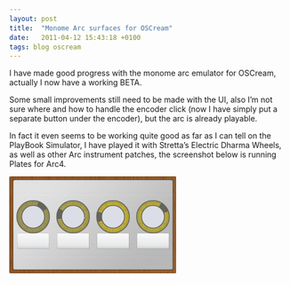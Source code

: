 ```yaml
---
layout: post
title:  "Monome Arc surfaces for OSCream"
date:   2011-04-12 15:43:18 +0100
tags: blog oscream
---
```

I have made good progress with the monome arc emulator for OSCream, actually I now have a working BETA.

Some small improvements still need to be made with the UI, also I’m not sure where and how to handle the encoder click (now I have simply put a separate button under the encoder), but the arc is already playable.

In fact it even seems to be working quite good as far as I can tell on the PlayBook Simulator, I have played it with Stretta’s Electric Dharma Wheels, as well as other Arc instrument patches, the screenshot below is running Plates for Arc4.

![OSCream 0.3 BETA, Arc4 running Plates](/assets/OSCream03BETA.png)